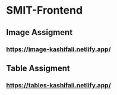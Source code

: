 # SMIT-Frontend


## Image Assigment
### https://image-kashifali.netlify.app/

## Table Assigment
### https://tables-kashifali.netlify.app/